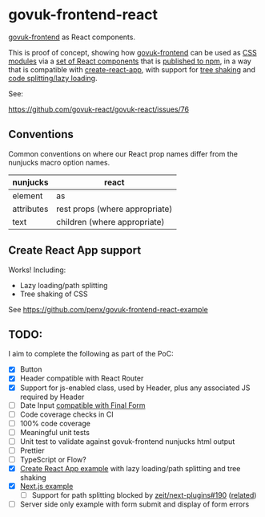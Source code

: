 # govuk-frontend-react

[govuk-frontend](https://github.com/alphagov/govuk-frontend) as React components.


This is proof of concept, showing how <a href="https://github.com/alphagov/govuk-frontend">govuk-frontend</a> can be used as <a href="https://github.com/css-modules/css-modules">CSS modules</a> via a <a href="https://github.com/penx/govuk-frontend-react">set of React components</a> that is <a href="https://www.npmjs.com/package/govuk-frontend-react">published to npm</a>, in a way that is compatible with <a href="https://github.com/facebook/create-react-app">create-react-app</a>, with support for <a href="https://webpack.js.org/guides/tree-shaking/">tree shaking</a> and <a href="https://reactjs.org/docs/code-splitting.html">code splitting/lazy loading</a>.

See:

https://github.com/govuk-react/govuk-react/issues/76

## Conventions

Common conventions on where our React prop names differ from the nunjucks macro option names.

| nunjucks | react |
| --- | --- |
| element | as  |
| attributes | rest props (where appropriate) |
| text | children (where appropriate) |

## Create React App support

Works! Including:

- Lazy loading/path splitting
- Tree shaking of CSS

See https://github.com/penx/govuk-frontend-react-example

## TODO:

I aim to complete the following as part of the PoC:

- [x] Button
- [x] Header compatible with React Router
- [x] Support for js-enabled class, used by Header, plus any associated JS required by Header
- [ ] Date Input [compatible with Final Form](https://medium.com/@penx/form-elements-in-presentational-component-packages-a618e9aa7416)
- [ ] Code coverage checks in CI
- [ ] 100% code coverage
- [ ] Meaningful unit tests
- [ ] Unit test to validate against govuk-frontend nunjucks html output
- [ ] Prettier
- [ ] TypeScript or Flow?
- [x] [Create React App example](https://github.com/penx/govuk-frontend-react-example) with lazy loading/path splitting and tree shaking
- [x] [Next.js example](https://github.com/penx/govuk-frontend-react-example-next)
  - [ ] Support for path splitting blocked by [zeit/next-plugins#190](https://github.com/zeit/next-plugins/pull/190) ([related](https://spectrum.chat/next-js/general/dynamic-css-splitting~03351ba8-e4aa-4788-a8ce-2d765b1b1f61?m=MTUzNzE1NDM5ODQ5OQ==))
- [ ] Server side only example with form submit and display of form errors
